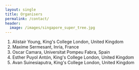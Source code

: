 ```yaml
---
layout: single
title: Organisers
permalink: /contact/
header:
  image: /images/singapore_super_tree.jpg
---
```


1. Alistair Young, King's College London, United Kingdom
2. Maxime Sermesant, Inria, France
3. Oscar Camara, Universitat Pompeu Fabra, Spain
4. Esther Puyol Antón, King's College London, United Kingdom
5. Avan Suinesiaputra, King's College London, United Kingdom
